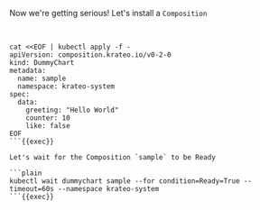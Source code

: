 
Now we're getting serious! Let's install a `Composition`

<br>

```plain
cat <<EOF | kubectl apply -f -
apiVersion: composition.krateo.io/v0-2-0
kind: DummyChart
metadata:
  name: sample
  namespace: krateo-system
spec:
  data:
    greeting: "Hello World"
    counter: 10
    like: false
EOF
```{{exec}}

Let's wait for the Composition `sample` to be Ready

```plain
kubectl wait dummychart sample --for condition=Ready=True --timeout=60s --namespace krateo-system
```{{exec}}
